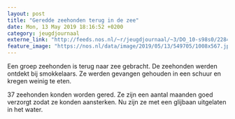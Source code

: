 ```yaml
---
layout: post
title: "Geredde zeehonden terug in de zee"
date: Mon, 13 May 2019 18:16:52 +0200
category: jeugdjournaal
externe_link: "http://feeds.nos.nl/~r/jeugdjournaal/~3/DO_10-s98s0/2284458"
feature_image: "https://nos.nl/data/image/2019/05/13/549705/1008x567.jpg"
---
```


<p>Een groep zeehonden is terug naar zee gebracht. De zeehonden werden ontdekt bij smokkelaars. Ze werden gevangen gehouden in een schuur en kregen weinig te eten.</p>
<p>37 zeehonden konden worden gered. Ze zijn een aantal maanden goed verzorgt zodat ze konden aansterken. Nu zijn ze met een glijbaan uitgelaten in het water. </p><img src="http://feeds.feedburner.com/~r/jeugdjournaal/~4/DO_10-s98s0" height="1" width="1" alt=""/>
